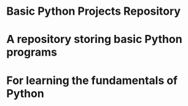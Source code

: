 # Basic Python Projects Repository
# A repository storing basic Python programs
# For learning the fundamentals of Python
